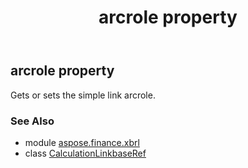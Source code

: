 ﻿---
title: arcrole property
second_title: Aspose.Finance for Python via .NET API References
description: 
type: docs
weight: 40
url: /python-net/aspose.finance.xbrl/calculationlinkbaseref/arcrole/
is_root: false
---

## arcrole property


Gets or sets the simple link arcrole.

### See Also
* module [aspose.finance.xbrl](../../)
* class [CalculationLinkbaseRef](/finance/python-net/aspose.finance.xbrl/calculationlinkbaseref)
